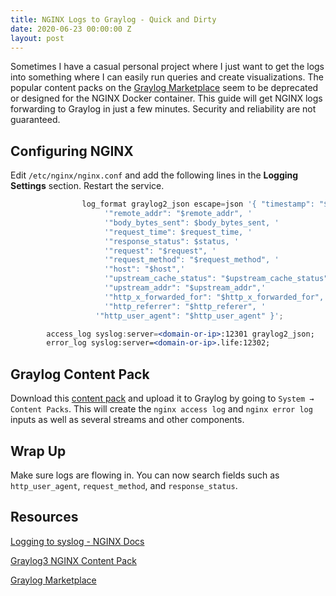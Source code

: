 ```yaml
---
title: NGINX Logs to Graylog - Quick and Dirty
date: 2020-06-23 00:00:00 Z
layout: post
---
```


Sometimes I have a casual personal project where I just want to get the logs into something where I can easily run queries and create visualizations. The popular content packs on the [Graylog Marketplace](https://marketplace.graylog.org/) seem to be deprecated or designed for the NGINX Docker container. This guide will get NGINX logs forwarding to Graylog in just a few minutes. Security and reliability are not guaranteed.

## Configuring NGINX

Edit `/etc/nginx/nginx.conf` and add the following lines in the **Logging Settings** section. Restart the service.

```jsx
				log_format graylog2_json escape=json '{ "timestamp": "$time_iso8601", '
                     '"remote_addr": "$remote_addr", '
                     '"body_bytes_sent": $body_bytes_sent, '
                     '"request_time": $request_time, '
                     '"response_status": $status, '
                     '"request": "$request", '
                     '"request_method": "$request_method", '
                     '"host": "$host",'
                     '"upstream_cache_status": "$upstream_cache_status",'
                     '"upstream_addr": "$upstream_addr",'
                     '"http_x_forwarded_for": "$http_x_forwarded_for",'
                     '"http_referrer": "$http_referer", '
                   '"http_user_agent": "$http_user_agent" }';

        access_log syslog:server=<domain-or-ip>:12301 graylog2_json;
        error_log syslog:server=<domain-or-ip>.life:12302;
```

## Graylog Content Pack

Download this [content pack](https://raw.githubusercontent.com/lewisgeorge-innoscale/graylog3-content-pack-nginx-docker/master/content_pack.json) and upload it to Graylog by going to `System → Content Packs`. This will create the `nginx access log` and `nginx error log` inputs as well as several streams and other components. 

## Wrap Up

Make sure logs are flowing in. You can now search fields such as `http_user_agent`, `request_method`, and `response_status`.

## Resources

[Logging to syslog - NGINX Docs](https://nginx.org/en/docs/syslog.html)

[Graylog3 NGINX Content Pack](https://github.com/lewisgeorge-innoscale/graylog3-content-pack-nginx-docker)

[Graylog Marketplace](https://marketplace.graylog.org/)
